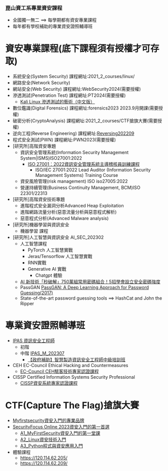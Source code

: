 ### 崑山資工系專業資安課程
- 全國獨一無二 ==> 每學期都有資安專業課程
- 每年都有學校補助的專業資安證照輔導班


# 資安專業課程(底下課程須有授權才可存取)
- 系統安全(System Security) 課程網址:2021_2_courses/linux/
- 網路安全(Network Security)
- 網站安全(Web Security) 課程網址:WebSecurity2024(需要授權)
- 滲透測試(Penetration Test) 課程網址:PT2024(需要授權)
  - [Kali Linux 滲透測試的藝術（中文版）](https://jobrest.gitbooks.io/kali-linux-cn/content/index.html)
- 數位鑑識(Digital Forensics) 課程網址:forensics2023 2023.9月開課(需要授權)
- 破密分析(CryptoAnalysis) 課程網址:2021_2_courses/CTF搶旗大賽(需要授權)
- 逆向工程(Reverse Engineering) 課程網址:[Reversing202209](https://github.com/MyDearGreatTeacher/Reversing202209/blob/main/README.md)
- 程式安全測試(PWN) 課程網址:PWN2023(需要授權)
- [研究所]高階資安專題
  - 資訊安全管理系統(Information Security Management System|ISMS)ISO27001:2022
    - [ISO 27001：2022資訊安全管理系統主導稽核員訓練課程](https://www.uuu.com.tw/Course/Show/1600/ISO-27001-2013%E8%B3%87%E8%A8%8A%E5%AE%89%E5%85%A8%E7%AE%A1%E7%90%86%E7%B3%BB%E7%B5%B1%E4%B8%BB%E5%B0%8E%E7%A8%BD%E6%A0%B8%E5%93%A1%E8%A8%93%E7%B7%B4%E8%AA%B2%E7%A8%8B)
      - ISO/IEC 27001:2022 Lead Auditor (Information Security Management Systems) Training Course 
  - 資安風險管理(risk management) ISO iso27005:2022
  - 營運持續管理(Business Continuity Management, BCM)ISO 22301/22313
- [研究所]高階資安技術專題
  - 進階程式安全漏洞分析Advanced Heap Exploitation
  - 進階網路流量分析(惡意流量分析與惡意程式解析)
  - 惡意程式分析(Advanced Malware analysis)
- [研究所]機器學習與資訊安全
  - 機器學習 課程 
- [研究所]人工智慧與資訊安全  AI_SEC_202302
  - 人工智慧課程
    - PyTorch 人工智慧實戰
    - Jeras/Tensorflow 人工智慧實戰
    - RNN實戰
    - Generative AI 實戰
      - Chatgpt 體驗 
  - [AI 新技術「秒破解」750萬組常用密碼組合！5招學會設立安全密碼強度](https://3c.ltn.com.tw/news/52706)
  - PassGAN [PassGAN: A Deep Learning Approach for Password Guessing(2017)](https://arxiv.org/abs/1709.00440)
  - State-of-the-art password guessing tools ==>  HashCat and John the Ripper

# 專業資安證照輔導班
- [IPAS 資訊安全工程師](https://www.ipas.org.tw/ISE)
  - 初階
  - 中階 [IPAS_M_202307](https://github.com/MyDearGreatTeacher/IPAS_M_202307)
    - [【政府補助】智慧製造資訊安全工程師中級培訓班 ](https://college.itri.org.tw/Home/LessonData/9394843B-BDB8-40CF-B30B-57442B6F52E7)
- CEH EC-Council Ethical Hacking and Countermeasures
  - [EC-Council CEH駭客技術專家認證課程](https://www.uuu.com.tw/Course/Show/300/EC-Council-CEH%E9%A7%AD%E5%AE%A2%E6%8A%80%E8%A1%93%E5%B0%88%E5%AE%B6%E8%AA%8D%E8%AD%89%E8%AA%B2%E7%A8%8B)
- CISSP Certified Information Systems Security Professional
  - [CISSP資安系統專家認證課程](https://www.uuu.com.tw/Course/Show/47/CISSP-%E8%B3%87%E5%AE%89%E7%B3%BB%E7%B5%B1%E5%B0%88%E5%AE%B6%E8%AA%8D%E8%AD%89%E8%AA%B2%E7%A8%8B)
 
# CTF(Capture The Flag)搶旗大賽
- [Myfirstsecurity資安入門的專業品牌](https://github.com/myfirstsecurity2020)
- [SecurityFocus Online 2023資安入門的第一首選](https://github.com/MyFirstSecurity2020/SecurityFoscusOnline2023)
  - [A1_MyFirstSecurity資安入門的第一堂課](https://github.com/MyFirstSecurity2020/20230301)
  - [A2_Linux資安技術入門](https://github.com/MyFirstSecurity2020/20230302)
  - [A3_Python程式與資安應用入門 ](https://github.com/MyFirstSecurity2020/SF2023A3)
- 體驗課程
  - https://120.114.62.205/
  - https://120.114.62.209/

<!--
**KsuSecurity/KsuSecurity** is a ✨ _special_ ✨ repository because its `README.md` (this file) appears on your GitHub profile.

Here are some ideas to get you started:

- 🔭 I’m currently working on ...
- 🌱 I’m currently learning ...
- 👯 I’m looking to collaborate on ...
- 🤔 I’m looking for help with ...
- 💬 Ask me about ...
- 📫 How to reach me: ...
- 😄 Pronouns: ...
- ⚡ Fun fact: ...
-->
